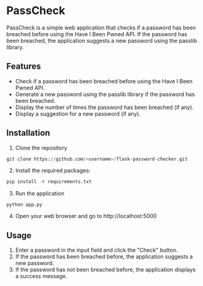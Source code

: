 # PassCheck
PassCheck is a simple web application that checks if a password has been breached before using the Have I Been Pwned API. If the password has been breached, the application suggests a new password using the passlib library.
## Features
- Check if a password has been breached before using the Have I Been Pwned API.
- Generate a new password using the passlib library if the password has been breached.
- Display the number of times the password has been breached (if any).
- Display a suggestion for a new password (if any).

## Installation

1. Clone the repository
```python
git clone https://github.com/<username>/flask-password-checker.git 
```
2. Install the required packages:
```python
pip install -r requirements.txt
```
3. Run the application
```
python app.py
```
4. Open your web browser and go to http://localhost:5000

## Usage
1. Enter a password in the input field and click the "Check" button.
2. If the password has been breached before, the application suggests a new password.
3. If the password has not been breached before, the application displays a success message.

